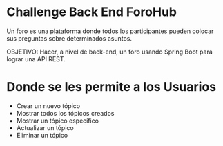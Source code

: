 <h1>Challenge Back End ForoHub</h1>

<p>Un foro es una plataforma donde todos los participantes pueden colocar sus preguntas sobre determinados asuntos.</p>

<p>OBJETIVO: Hacer, a nivel de back-end, un foro usando Spring Boot para lograr una API REST.<br>
</p>

# Donde se les permite a los Usuarios

- Crear un nuevo tópico
- Mostrar todos los tópicos creados
- Mostrar un tópico específico
- Actualizar un tópico
- Eliminar un tópico